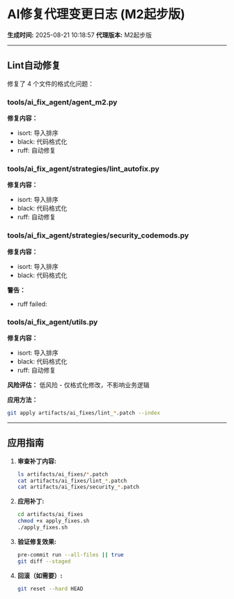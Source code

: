 # AI修复代理变更日志 (M2起步版)

**生成时间:** 2025-08-21 10:18:57
**代理版本:** M2起步版

---

## Lint自动修复

修复了 4 个文件的格式化问题：

### tools/ai_fix_agent/agent_m2.py

**修复内容：**
- isort: 导入排序
- black: 代码格式化
- ruff: 自动修复

### tools/ai_fix_agent/strategies/lint_autofix.py

**修复内容：**
- isort: 导入排序
- black: 代码格式化
- ruff: 自动修复

### tools/ai_fix_agent/strategies/security_codemods.py

**修复内容：**
- isort: 导入排序
- black: 代码格式化

**警告：**
- ruff failed:

### tools/ai_fix_agent/utils.py

**修复内容：**
- isort: 导入排序
- black: 代码格式化
- ruff: 自动修复

**风险评估：** 低风险 - 仅格式化修改，不影响业务逻辑

**应用方法：**
```bash
git apply artifacts/ai_fixes/lint_*.patch --index
```


---

## 应用指南

1. **审查补丁内容:**
   ```bash
   ls artifacts/ai_fixes/*.patch
   cat artifacts/ai_fixes/lint_*.patch
   cat artifacts/ai_fixes/security_*.patch
   ```

2. **应用补丁:**
   ```bash
   cd artifacts/ai_fixes
   chmod +x apply_fixes.sh
   ./apply_fixes.sh
   ```

3. **验证修复效果:**
   ```bash
   pre-commit run --all-files || true
   git diff --staged
   ```

4. **回滚（如需要）:**
   ```bash
   git reset --hard HEAD
   ```
